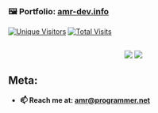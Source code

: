 ### 🖼️ Portfolio: [amr-dev.info](https://amr-dev.info)
<a target="_blank" href="https://amr-dev.info"><img alt="Unique Visitors" src="https://img.shields.io/badge/dynamic/json?url=https%3A%2F%2Famr-dev.info%2Fvisitors&query=%24&style=for-the-badge&label=Unique%20Visitors&labelColor=%23222&color=ae3"></a>
<a target="_blank" href="https://amr-dev.info"><img alt="Total Visits" src="https://img.shields.io/badge/dynamic/json?url=https%3A%2F%2Famr-dev.info%2Fvisits&query=%24&style=for-the-badge&label=Total%20Visits&labelColor=%23222&color=f56"></a>

##

<div align="center">
  <a target="_blank" href="https://github.com/cyber-amr?tab=repositories"><img src="https://github-readme-stats.vercel.app/api/top-langs/?username=cyber-amr&layout=pie&theme=dark&langs_count=20&size_weight=0.5&count_weight=0.5"></a>
  <a target="_blank" href="https://github.com/cyber-amr?tab=repositories"><img src="https://github-readme-stats.vercel.app/api?username=cyber-amr&theme=dark&show_icons=true&include_all_commits=true&rank_icon=github&show=prs_merged_percentage"></a>
  <br>
</div>

## Meta:
- **📫 Reach me at: amr@programmer.net**
